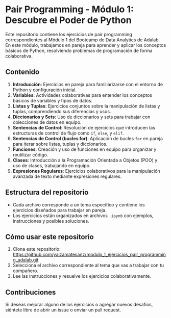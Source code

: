 # Pair Programming - Módulo 1: Descubre el Poder de Python

Este repositorio contiene los ejercicios de pair programming correspondientes al Módulo 1 del Bootcamp de Data Analytics de Adalab. En este módulo, trabajamos en pareja para aprender y aplicar los conceptos básicos de Python, resolviendo problemas de programación de forma colaborativa.

## Contenido

1. **Introducción**: Ejercicios en pareja para familiarizarse con el entorno de Python y configuración inicial.
2. **Variables**: Actividades colaborativas para entender los conceptos básicos de variables y tipos de datos.
3. **Listas y Tuplas**: Ejercicios conjuntos sobre la manipulación de listas y tuplas, comprendiendo sus diferencias y usos.
4. **Diccionarios y Sets**: Uso de diccionarios y sets para trabajar con colecciones de datos en equipo.
5. **Sentencias de Control**: Resolución de ejercicios que introducen las estructuras de control de flujo como `if`, `else`, y `elif`.
6. **Sentencias de Control (bucles for)**: Aplicación de bucles `for` en pareja para iterar sobre listas, tuplas y diccionarios.
7. **Funciones**: Creación y uso de funciones en equipo para organizar y reutilizar código.
8. **Clases**: Introducción a la Programación Orientada a Objetos (POO) y uso de clases, trabajando en equipo.
9. **Expresiones Regulares**: Ejercicios colaborativos para la manipulación avanzada de texto mediante expresiones regulares.

## Estructura del repositorio

- Cada archivo corresponde a un tema específico y contiene los ejercicios diseñados para trabajar en pareja.
- Los ejercicios están organizados en archivos `.ipynb` con ejemplos, instrucciones y posibles soluciones.

## Cómo usar este repositorio

1. Clona este repositorio:
  https://github.com/yaizamatesanz/modulo_1_ejercicios_pair_programming_adalab.git
2.  Selecciona el archivo correspondiente al tema que vas a trabajar con tu compañero.
3.  Lee las instrucciones y resuelve los ejercicios colaborativamente.


## Contribuciones

Si deseas mejorar alguno de los ejercicios o agregar nuevos desafíos, siéntete libre de abrir un issue o enviar un pull request.

